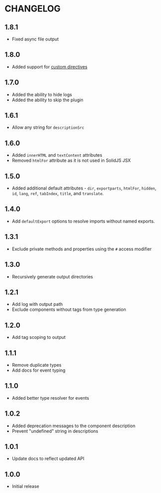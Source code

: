 # CHANGELOG

## 1.8.1

- Fixed async file output

## 1.8.0

- Added support for [custom directives](https://docs.solidjs.com/configuration/typescript#custom-directives)

## 1.7.0

- Added the ability to hide logs
- Added the ability to skip the plugin

## 1.6.1

- Allow any string for `descriptionSrc`

## 1.6.0

- Added `innerHTML` and `textContent` attributes
- Removed `htmlFor` attribute as it is not used in SolidJS JSX

## 1.5.0

- Added additional default attributes - `dir`, `exportparts`, `htmlFor`, `hidden`, `id`, `lang`, `ref`, `tabIndex`, `title`, and `translate`.

## 1.4.0

- Add `defaultExport` options to resolve imports without named exports.

## 1.3.1

- Exclude private methods and properties using the `#` access modifier

## 1.3.0

- Recursively generate output directories

## 1.2.1

- Add log with output path
- Exclude components without tags from type generation

## 1.2.0

- Add tag scoping to output

## 1.1.1

- Remove duplicate types
- Add docs for event typing

## 1.1.0

- Added better type resolver for events

## 1.0.2

- Added deprecation messages to the component description
- Prevent "undefined" string in descriptions

## 1.0.1

- Update docs to reflect updated API

## 1.0.0

- Initial release
